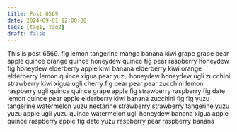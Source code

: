 ```yaml
---
title: Post 6569
date: 2024-09-01 12:00:00
tags: [tag1, tag2]
draft: false
---
```

This is post 6569.
fig
lemon
tangerine
mango
banana
kiwi
grape
grape
pear
apple
quince
orange
quince
honeydew
quince
fig
pear
raspberry
honeydew
fig
honeydew
elderberry
apple
kiwi
banana
elderberry
kiwi
orange
elderberry
lemon
quince
xigua
pear
yuzu
honeydew
honeydew
ugli
zucchini
strawberry
kiwi
xigua
ugli
cherry
fig
pear
pear
pear
zucchini
lemon
raspberry
ugli
quince
quince
grape
apple
fig
strawberry
raspberry
fig
date
lemon
quince
pear
apple
elderberry
kiwi
banana
zucchini
fig
fig
yuzu
tangerine
watermelon
yuzu
nectarine
strawberry
strawberry
tangerine
yuzu
yuzu
apple
ugli
yuzu
quince
watermelon
ugli
honeydew
banana
xigua
apple
quince
raspberry
apple
fig
date
yuzu
raspberry
pear
raspberry
banana
